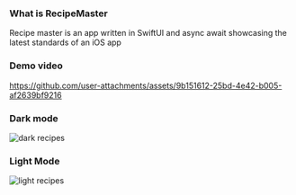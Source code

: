 ### What is RecipeMaster
Recipe master is an app written in SwiftUI and async await showcasing the latest standards of an iOS app

### Demo video

https://github.com/user-attachments/assets/9b151612-25bd-4e42-b005-af2639bf9216

### Dark mode

![dark recipes](https://github.com/user-attachments/assets/a468bde9-1f78-4c1e-819e-91d8c618a57e)

### Light Mode
![light recipes](https://github.com/user-attachments/assets/db5b7f85-2db3-427a-8100-457013207f09)

